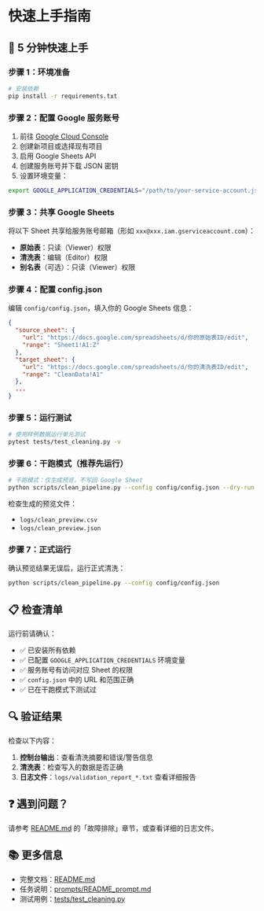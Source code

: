 # 快速上手指南

## 🚀 5 分钟快速上手

### 步骤 1：环境准备

```bash
# 安装依赖
pip install -r requirements.txt
```

### 步骤 2：配置 Google 服务账号

1. 前往 [Google Cloud Console](https://console.cloud.google.com/)
2. 创建新项目或选择现有项目
3. 启用 Google Sheets API
4. 创建服务账号并下载 JSON 密钥
5. 设置环境变量：

```bash
export GOOGLE_APPLICATION_CREDENTIALS="/path/to/your-service-account.json"
```

### 步骤 3：共享 Google Sheets

将以下 Sheet 共享给服务账号邮箱（形如 `xxx@xxx.iam.gserviceaccount.com`）：

- **原始表**：只读（Viewer）权限
- **清洗表**：编辑（Editor）权限  
- **别名表**（可选）：只读（Viewer）权限

### 步骤 4：配置 config.json

编辑 `config/config.json`，填入你的 Google Sheets 信息：

```json
{
  "source_sheet": {
    "url": "https://docs.google.com/spreadsheets/d/你的原始表ID/edit",
    "range": "Sheet1!A1:Z"
  },
  "target_sheet": {
    "url": "https://docs.google.com/spreadsheets/d/你的清洗表ID/edit",
    "range": "CleanData!A1"
  },
  ...
}
```

### 步骤 5：运行测试

```bash
# 使用样例数据运行单元测试
pytest tests/test_cleaning.py -v
```

### 步骤 6：干跑模式（推荐先运行）

```bash
# 干跑模式：仅生成预览，不写回 Google Sheet
python scripts/clean_pipeline.py --config config/config.json --dry-run
```

检查生成的预览文件：
- `logs/clean_preview.csv`
- `logs/clean_preview.json`

### 步骤 7：正式运行

确认预览结果无误后，运行正式清洗：

```bash
python scripts/clean_pipeline.py --config config/config.json
```

## 📋 检查清单

运行前请确认：

- ✅ 已安装所有依赖
- ✅ 已配置 `GOOGLE_APPLICATION_CREDENTIALS` 环境变量
- ✅ 服务账号有访问对应 Sheet 的权限
- ✅ `config.json` 中的 URL 和范围正确
- ✅ 已在干跑模式下测试过

## 🔍 验证结果

检查以下内容：

1. **控制台输出**：查看清洗摘要和错误/警告信息
2. **清洗表**：检查写入的数据是否正确
3. **日志文件**：`logs/validation_report_*.txt` 查看详细报告

## ❓ 遇到问题？

请参考 [README.md](README.md) 的「故障排除」章节，或查看详细的日志文件。

## 📚 更多信息

- 完整文档：[README.md](README.md)
- 任务说明：[prompts/README_prompt.md](prompts/README_prompt.md)
- 测试用例：[tests/test_cleaning.py](tests/test_cleaning.py)


